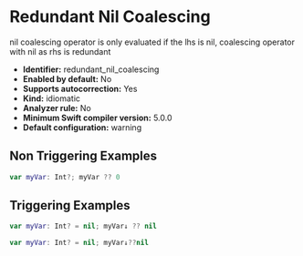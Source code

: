 # Redundant Nil Coalescing

nil coalescing operator is only evaluated if the lhs is nil, coalescing operator with nil as rhs is redundant

* **Identifier:** redundant_nil_coalescing
* **Enabled by default:** No
* **Supports autocorrection:** Yes
* **Kind:** idiomatic
* **Analyzer rule:** No
* **Minimum Swift compiler version:** 5.0.0
* **Default configuration:** warning

## Non Triggering Examples

```swift
var myVar: Int?; myVar ?? 0

```

## Triggering Examples

```swift
var myVar: Int? = nil; myVar↓ ?? nil

```

```swift
var myVar: Int? = nil; myVar↓??nil

```